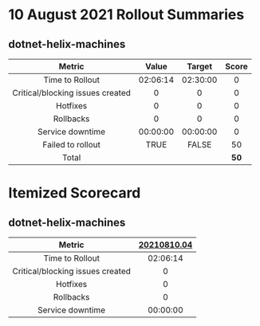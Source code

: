 # 10 August 2021 Rollout Summaries

## dotnet-helix-machines

|              Metric              |   Value  |  Target  |   Score   |
|:--------------------------------:|:--------:|:--------:|:---------:|
| Time to Rollout                  | 02:06:14 | 02:30:00 |     0     |
| Critical/blocking issues created |     0    |    0     |     0     |
| Hotfixes                         |     0    |    0     |     0     |
| Rollbacks                        |     0    |    0     |     0     |
| Service downtime                 | 00:00:00 | 00:00:00 |     0     |
| Failed to rollout                |   TRUE  |   FALSE  |     50     |
| Total                            |          |          |   **50**   |


# Itemized Scorecard

## dotnet-helix-machines

| Metric | [20210810.04](https://dev.azure.com/dnceng/7ea9116e-9fac-403d-b258-b31fcf1bb293/_build/results?buildId=1285525) |
|:-----:|:-----:|
| Time to Rollout | 02:06:14 |
| Critical/blocking issues created | 0 |
| Hotfixes | 0 |
| Rollbacks | 0 |
| Service downtime | 00:00:00 |

